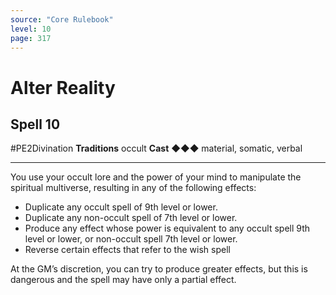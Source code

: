 ```yaml
---
source: "Core Rulebook"
level: 10
page: 317
---
```


# Alter Reality
## Spell 10
#PE2Divination 
**Traditions** occult
**Cast** ◆◆◆ material, somatic, verbal

-----
You use your occult lore and the power of your mind to manipulate the spiritual multiverse, resulting in any of the following effects:
- Duplicate any occult spell of 9th level or lower.    
- Duplicate any non-occult spell of 7th level or lower.    
- Produce any effect whose power is equivalent to any occult spell 9th level or lower, or non-occult spell 7th level or lower.
- Reverse certain effects that refer to the wish spell

At the GM’s discretion, you can try to produce greater effects, but this is dangerous and the spell may have only a partial effect.